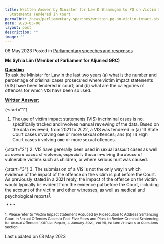 ```yaml
---
title: Written Answer by Minister for Law K Shanmugam to PQ on Victim Impact
  Statements Tendered in Court
permalink: /news/parliamentary-speeches/written-pq-on-victim-impact-statements/
date: 2023-05-08
layout: post
description: ""
image: ""
---
```

08 May 2023 Posted in [Parliamentary speeches and responses](/news/parliamentary-speeches) 

**Ms Sylvia Lim (Member of Parliament for Aljunied GRC)**

**<b><u>Question</u></b>** 
<br>To ask the Minister for Law in the last two years (a) what is the number and percentage of criminal cases prosecuted where victim impact statements (VIS) have been tendered in court; and (b) what are the categories of offences for which VIS have been so used.

**<b><u>Written Answer:</u></b>** 

{:start="1"} 
1.  The use of victim impact statements (VIS) in criminal cases is not specifically tracked and involves manual reviewing of the data. Based on the data reviewed, from 2021 to 2022, a VIS was tendered in (a) 13 State Court cases involving one or more sexual offences; and (b) 14 High Court cases involving one or more sexual offences.

{:start="2"} 
2.  VIS have generally been used in sexual assault cases as well as severe cases of violence, especially those involving the abuse of vulnerable victims such as children, or where serious hurt was caused.

{:start="3"} 
3.  The submission of a VIS is not the only way in which evidence of the impact of the offence on the victim is put before the Court. As previously stated in a 2021 reply, the impact of the offence on the victim would typically be evident from the evidence put before the Court, including the account of the victim and other witnesses, as well as medical and psychological reports<sup><a href="#fn1" id="ref1">1</a></sup>.

&nbsp;* * *

<p><sup id="fn1">1. Please refer to “Victim Impact Statement Adduced by Prosecution to Address Sentencing Court in Sexual Offences Cases in Past Five Years and Plans to Review Criminal Sentencing for Sexual Offences”, Official Report, 4 January 2021, Vol 95, Written Answers to Questions section.<a href="#ref1" title="Jump back to footnote 1 in the text."></a></sup></p>

<p class="right-side-updated">Last updated on 08 May 2023</p>